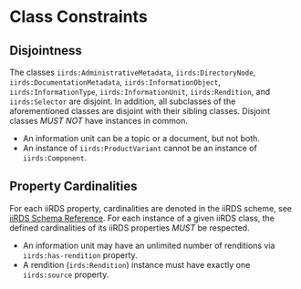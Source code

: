 
# Class Constraints

## Disjointness

The classes `iirds:AdministrativeMetadata`, `iirds:DirectoryNode`, `iirds:DocumentationMetadata`, `iirds:InformationObject`, `iirds:InformationType`, `iirds:InformationUnit`, `iirds:Rendition`, and `iirds:Selector` are disjoint. In addition, all subclasses of the aforementioned classes are disjoint with their sibling classes. Disjoint classes <em title="MUST NOT in RFC 2119 context" class="rfc2119">MUST NOT</em> have instances in common. 

<aside class="example" title="Disjoint classes">

* An information unit can be a topic or a document, but not both.
* An instance of `iirds:ProductVariant` cannot be an instance of `iirds:Component`.

</aside>

## Property Cardinalities

For each iiRDS property, cardinalities are denoted in the iiRDS scheme, see [iiRDS Schema Reference](#iirds-rdf-schema-reference). For each instance of a given iiRDS class, the defined cardinalities of its iiRDS properties <em title="MUST in RFC 2119 context" class="rfc2119">MUST</em> be respected.

<aside class="example" title="Property cardinality">

* An information unit may have an unlimited number of renditions via `iirds:has-rendition` property. 
* A rendition (`irds:Rendition`) instance must have exactly one `iirds:source` property.

</aside>


